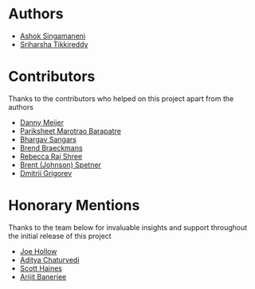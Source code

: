 # Authors
* [Ashok Singamaneni](https://www.linkedin.com/in/ashok-singamaneni-193b1a32/)
* [Sriharsha Tikkireddy](https://www.linkedin.com/in/sriharsha-tikkireddy/)

# Contributors
Thanks to the contributors who helped on this project apart from the authors
* [Danny Meijer](https://www.linkedin.com/in/dannydatascientist/)
* [Pariksheet Marotrao Barapatre](https://www.linkedin.com/in/pari-data-products/)
* [Bhargav Sangars](https://www.linkedin.com/in/bhargav-sangars-a4b61037/)
* [Brend Braeckmans](https://www.linkedin.com/in/brendbraeckmans/)
* [Rebecca Raj Shree](https://www.linkedin.com/in/rebecca-raj-shree/)
* [Brent (Johnson) Spetner ](https://www.linkedin.com/in/brentjohnsoneng/)
* [Dmitrii Grigorev](https://www.linkedin.com/in/dmitrii-grigorev-074739135/)

# Honorary Mentions
Thanks to the team below for invaluable insights and support throughout the initial release of this project

* [Joe Hollow](https://www.linkedin.com/in/joe-hollow-23088b1/)
* [Aditya Chaturvedi](https://www.linkedin.com/in/chaturvediaditya/)
* [Scott Haines](https://www.linkedin.com/in/scotthaines/)
* [Arijit Banerjee](https://www.linkedin.com/in/massborn/)
